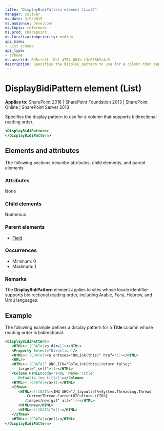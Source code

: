 ```yaml
---
title: "DisplayBidiPattern element (List)"
manager: soliver
ms.date: 3/9/2015
ms.audience: Developer
ms.topic: reference
ms.prod: sharepoint
ms.localizationpriority: medium
api_name:
- List schema
api_type:
- schema
ms.assetid: 0d5cfc8f-f8b1-4754-863b-f3c655b9a4e5
description: Specifies the display pattern to use for a column that supports bidirectional reading order.
---
```


# DisplayBidiPattern element (List)

**Applies to:** SharePoint 2016 | SharePoint Foundation 2013 | SharePoint Online | SharePoint Server 2013
  
Specifies the display pattern to use for a column that supports bidirectional reading order.
  
```XML
<DisplayBidiPattern>
</DisplayBidiPattern>
```

## Elements and attributes

The following sections describe attributes, child elements, and parent elements.

### Attributes

None
   
### Child elements

Numerous 
   
### Parent elements

- [Field](field-element-list.md)
   
### Occurrences

- Minimum: 0  
- Maximum: 1 
   
### Remarks

The **DisplayBidiPattern** element applies to sites whose locale identifier supports bidirectional reading order, including Arabic, Farsi, Hebrew, and Urdu languages. 
  
## Example

The following example defines a display pattern for a **Title** column whose reading order is bidirectional. 
  
```XML
<DisplayBidiPattern>
   <HTML><![CDATA[<p dir=]]></HTML>
   <Property Select="Direction"/>
   <HTML><![CDATA[><a onfocus="OnLink(this)" href="]]></HTML>
   <URL/>
   <HTML><![CDATA[" ONCLICK="GoToLink(this);return false;" 
      target="_self">]]></HTML>
   <Column HTMLEncode='TRUE' Name='Title' 
      Default='(no title)'></Column>
   <HTML><![CDATA[</a>]]></HTML>
   <IfNew>
      <HTML><![CDATA[<IMG SRC="/_layouts/[%=System.Threading.Thread
         .CurrentThread.CurrentUICulture.LCID%]
         /images/new.gif" alt="]]></HTML>
      <HTML>New</HTML>
      <HTML><![CDATA[">]]></HTML>
   </IfNew>
   <HTML><![CDATA[</p>]]></HTML>
</DisplayBidiPattern>
```
   
<br/> 
